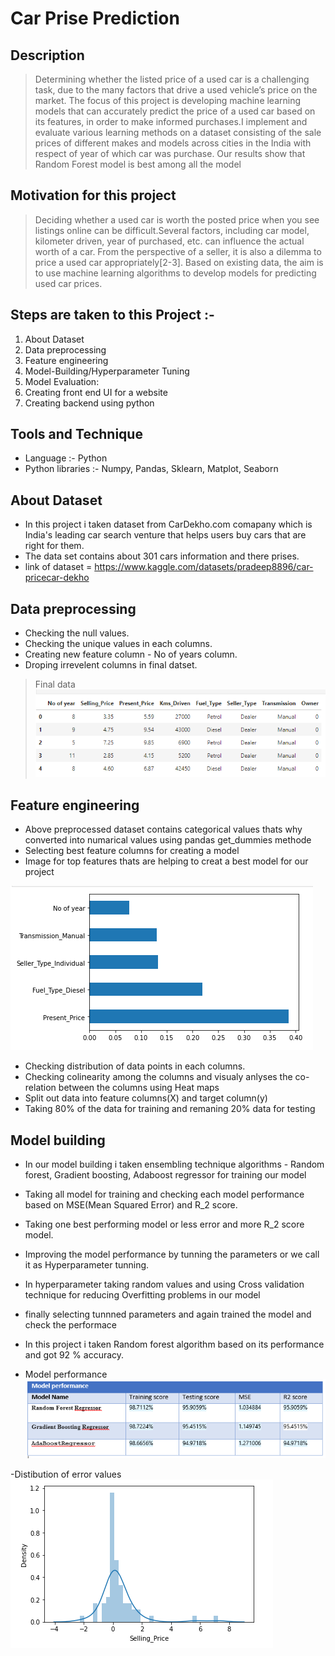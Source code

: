 # Car Prise Prediction
## Description
> Determining whether the listed price of a used car is a challenging task, due to the many factors that drive a used vehicle’s price on the market. The focus of this project is developing machine learning models that can accurately predict the price of a used car based on its features, in order to make informed purchases.I implement and evaluate various learning methods on a dataset consisting of the sale prices of different makes and models across cities in the India with respect of year of which car was purchase. Our results show that Random Forest model is best among all the model

## Motivation for this project 
> Deciding whether a used car is worth the posted price when you see listings online can be difficult.Several factors, including car model, kilometer driven, year of purchased, etc. can influence the actual worth of a car. From the perspective of a seller, it is also a dilemma to price a used car appropriately[2-3]. Based on existing
data, the aim is to use machine learning algorithms to develop models for predicting used car prices.

## Steps are taken to this Project :-
1. About Dataset
2. Data preprocessing
3. Feature engineering
4. Model-Building/Hyperparameter Tuning
5. Model Evaluation:
6. Creating front end UI for a website
7. Creating backend using python

## Tools and Technique
- Language :- Python
- Python libraries :- Numpy, Pandas, Sklearn, Matplot, Seaborn

## About Dataset
- In this project i taken dataset from CarDekho.com comapany which is India's leading car search venture that helps users buy cars that are right for them.
- The data set contains about 301 cars information and there prises. 
- link of dataset = https://www.kaggle.com/datasets/pradeep8896/car-pricecar-dekho

## Data preprocessing
- Checking the null values.
- Checking the unique values in each columns.
- Creating new feature column - No of years column.
- Droping irrevelent columns in final datset.

> Final data
![](https://github.com/SagarGuttal/Deployment-of-model-in-website/blob/main/Finaldf.png)
## Feature engineering
- Above preprocessed dataset contains categorical values thats why converted into numarical values using pandas get_dummies methode
- Selecting best feature columns for creating a model
- Image for top features thats are helping to creat a best model for our project

![](https://github.com/SagarGuttal/Deployment-of-model-in-website/blob/main/Top%20features.png)

- Checking distribution of data points in each columns.
- Checking colinearity among the columns and visualy anlyses the co-relation between the columns using Heat maps
- Split out data into feature columns(X) and target column(y) 
- Taking 80% of the data for training and remaning 20% data for testing

## Model building
- In our model building i taken ensembling technique algorithms - Random forest, Gradient boosting, Adaboost regressor for training our model
- Taking all model for training and checking each model performance based on MSE(Mean Squared Error) and R_2 score.
- Taking one best performing model or less error and more R_2 score model.
- Improving the model performance by tunning the parameters or we call it as Hyperparameter tunning.
- In hyperparameter taking random values and using Cross validation technique for reducing Overfitting problems in our model
- finally selecting tunnned parameters and again trained the model and check the performace 
- In this project i taken Random forest algorithm based on its performance and got 92 % accuracy.

- Model performance
![](https://github.com/SagarGuttal/Deployment-of-model-in-website/blob/main/model%20performance.png)

-Distibution of error values 
![](https://github.com/SagarGuttal/Deployment-of-model-in-website/blob/main/MSE%20distrubution.png)
